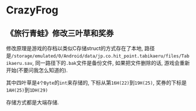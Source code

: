 # CrazyFrog
《旅行青蛙》修改三叶草和奖券
---
修改原理是游戏的存档以类似C存储struct的方式存在了本地, 路径是`/storage/emulated/0/Android/data/jp.co.hit_point.tabikaeru/files/Tabikaeru.sav`, 同一路径下的`.bak`文件是备份文件, 如果把文件删除的话, 游戏会重新开始(不要问我怎么知道的).

其中四叶草是`4个Byte`的`int`来存储的, 下标从第`16H(22)`到`19H(25)`, 奖券的下标是`1AH(25)`到`1DH(29)`

存储方式都是大端存储.

